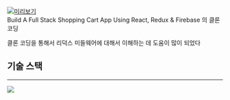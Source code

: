 
[![미리보기](https://img.youtube.com/vi/_zWOpsv4jW4/0.jpg)](https://www.youtube.com/watch?v=_zWOpsv4jW4)  
Build A Full Stack Shopping Cart App Using React, Redux & Firebase
의 클론 코딩  


클론 코딩을 통해서 리덕스 미들웨어에 대해서 이해하는 데 도움이 많이 되었다  


## 기술 스택 
***
<img src="https://img.shields.io/badge/Firebase-#FFCA28?style=for-the-badge&logo=Firebase&logoColor=white">
